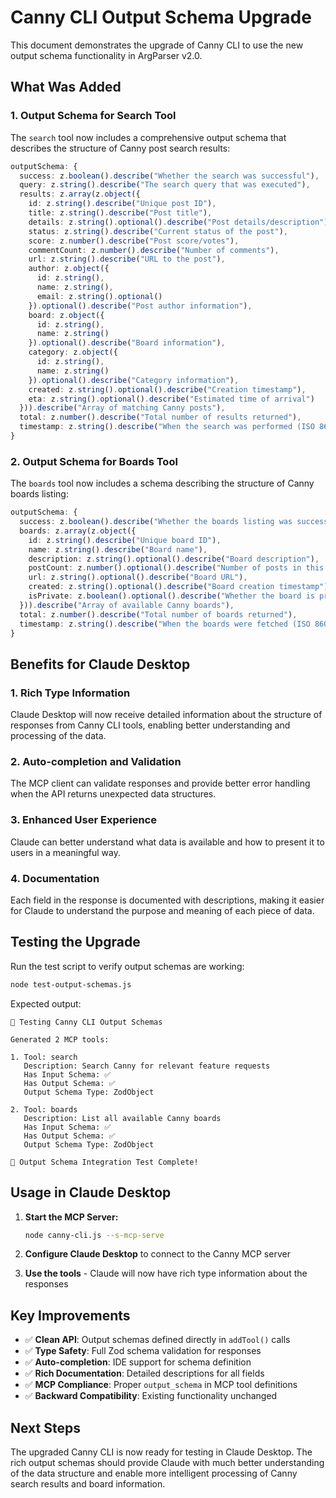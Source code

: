 # Canny CLI Output Schema Upgrade

This document demonstrates the upgrade of Canny CLI to use the new output schema functionality in ArgParser v2.0.

## What Was Added

### 1. Output Schema for Search Tool

The `search` tool now includes a comprehensive output schema that describes the structure of Canny post search results:

```typescript
outputSchema: {
  success: z.boolean().describe("Whether the search was successful"),
  query: z.string().describe("The search query that was executed"),
  results: z.array(z.object({
    id: z.string().describe("Unique post ID"),
    title: z.string().describe("Post title"),
    details: z.string().optional().describe("Post details/description"),
    status: z.string().describe("Current status of the post"),
    score: z.number().describe("Post score/votes"),
    commentCount: z.number().describe("Number of comments"),
    url: z.string().describe("URL to the post"),
    author: z.object({
      id: z.string(),
      name: z.string(),
      email: z.string().optional()
    }).optional().describe("Post author information"),
    board: z.object({
      id: z.string(),
      name: z.string()
    }).optional().describe("Board information"),
    category: z.object({
      id: z.string(),
      name: z.string()
    }).optional().describe("Category information"),
    created: z.string().optional().describe("Creation timestamp"),
    eta: z.string().optional().describe("Estimated time of arrival")
  })).describe("Array of matching Canny posts"),
  total: z.number().describe("Total number of results returned"),
  timestamp: z.string().describe("When the search was performed (ISO 8601)")
}
```

### 2. Output Schema for Boards Tool

The `boards` tool now includes a schema describing the structure of Canny boards listing:

```typescript
outputSchema: {
  success: z.boolean().describe("Whether the boards listing was successful"),
  boards: z.array(z.object({
    id: z.string().describe("Unique board ID"),
    name: z.string().describe("Board name"),
    description: z.string().optional().describe("Board description"),
    postCount: z.number().optional().describe("Number of posts in this board"),
    url: z.string().optional().describe("Board URL"),
    created: z.string().optional().describe("Board creation timestamp"),
    isPrivate: z.boolean().optional().describe("Whether the board is private")
  })).describe("Array of available Canny boards"),
  total: z.number().describe("Total number of boards returned"),
  timestamp: z.string().describe("When the boards were fetched (ISO 8601)")
}
```

## Benefits for Claude Desktop

### 1. **Rich Type Information**

Claude Desktop will now receive detailed information about the structure of responses from Canny CLI tools, enabling better understanding and processing of the data.

### 2. **Auto-completion and Validation**

The MCP client can validate responses and provide better error handling when the API returns unexpected data structures.

### 3. **Enhanced User Experience**

Claude can better understand what data is available and how to present it to users in a meaningful way.

### 4. **Documentation**

Each field in the response is documented with descriptions, making it easier for Claude to understand the purpose and meaning of each piece of data.

## Testing the Upgrade

Run the test script to verify output schemas are working:

```bash
node test-output-schemas.js
```

Expected output:

```
🔧 Testing Canny CLI Output Schemas

Generated 2 MCP tools:

1. Tool: search
   Description: Search Canny for relevant feature requests
   Has Input Schema: ✅
   Has Output Schema: ✅
   Output Schema Type: ZodObject

2. Tool: boards
   Description: List all available Canny boards
   Has Input Schema: ✅
   Has Output Schema: ✅
   Output Schema Type: ZodObject

🎉 Output Schema Integration Test Complete!
```

## Usage in Claude Desktop

1. **Start the MCP Server:**

   ```bash
   node canny-cli.js --s-mcp-serve
   ```

2. **Configure Claude Desktop** to connect to the Canny MCP server

3. **Use the tools** - Claude will now have rich type information about the responses

## Key Improvements

- ✅ **Clean API**: Output schemas defined directly in `addTool()` calls
- ✅ **Type Safety**: Full Zod schema validation for responses
- ✅ **Auto-completion**: IDE support for schema definition
- ✅ **Rich Documentation**: Detailed descriptions for all fields
- ✅ **MCP Compliance**: Proper `output_schema` in MCP tool definitions
- ✅ **Backward Compatibility**: Existing functionality unchanged

## Next Steps

The upgraded Canny CLI is now ready for testing in Claude Desktop. The rich output schemas should provide Claude with much better understanding of the data structure and enable more intelligent processing of Canny search results and board information.
